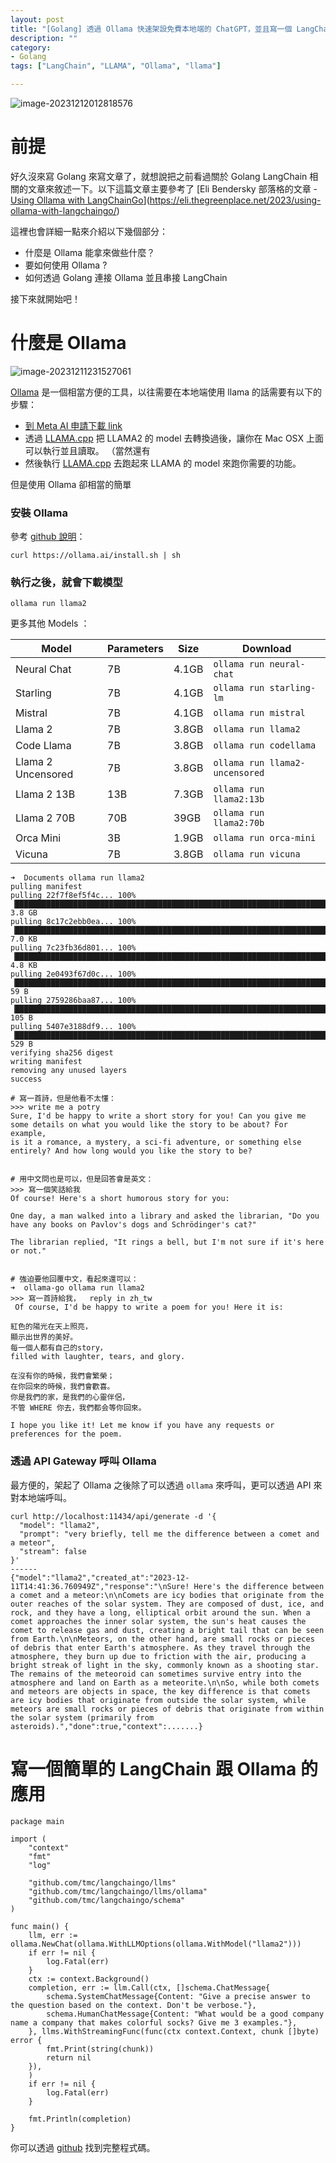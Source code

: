 ```yaml
---
layout: post
title: "[Golang] 透過 Ollama 快速架設免費本地端的 ChatGPT，並且寫一個 LangChainGo 的應用"
description: ""
category: 
- Golang
tags: ["LangChain", "LLAMA", "Ollama", "llama"]

---
```


![image-20231212012818576](../images/2022/image-20231212012818576.png)



# 前提

好久沒來寫 Golang 來寫文章了，就想說把之前看過關於 Golang LangChain 相關的文章來敘述一下。以下這篇文章主要參考了 [Eli Bendersky 部落格的文章 - [Using Ollama with LangChainGo](https://eli.thegreenplace.net/2023/using-ollama-with-langchaingo/)](https://eli.thegreenplace.net/2023/using-ollama-with-langchaingo/)

 這裡也會詳細一點來介紹以下幾個部分：

- 什麼是 Ollama 能拿來做些什麼？
- 要如何使用 Ollama ?
- 如何透過 Golang 連接 Ollama 並且串接 LangChain 

接下來就開始吧！



# 什麼是 Ollama

![image-20231211231527061](../images/2022/image-20231211231527061.png)

[Ollama](https://ollama.ai/) 是一個相當方便的工具，以往需要在本地端使用 llama 的話需要有以下的步驟：

- [到 Meta AI 申請下載 link](https://ai.meta.com/llama/)
- 透過 [LLAMA.cpp](https://github.com/ggerganov/llama.cpp) 把 LLAMA2 的 model 去轉換過後，讓你在 Mac OSX 上面可以執行並且讀取。 （當然還有 
- 然後執行  [LLAMA.cpp](https://github.com/ggerganov/llama.cpp) 去跑起來 LLAMA 的 model 來跑你需要的功能。



但是使用 Ollama 卻相當的簡單

### 安裝 Ollama 

參考 [github 說明](https://github.com/jmorganca/ollama)：

```
curl https://ollama.ai/install.sh | sh
```

### 執行之後，就會下載模型

```
ollama run llama2
```

更多其他 Models ：

| Model              | Parameters | Size  | Download                       |
| ------------------ | ---------- | ----- | ------------------------------ |
| Neural Chat        | 7B         | 4.1GB | `ollama run neural-chat`       |
| Starling           | 7B         | 4.1GB | `ollama run starling-lm`       |
| Mistral            | 7B         | 4.1GB | `ollama run mistral`           |
| Llama 2            | 7B         | 3.8GB | `ollama run llama2`            |
| Code Llama         | 7B         | 3.8GB | `ollama run codellama`         |
| Llama 2 Uncensored | 7B         | 3.8GB | `ollama run llama2-uncensored` |
| Llama 2 13B        | 13B        | 7.3GB | `ollama run llama2:13b`        |
| Llama 2 70B        | 70B        | 39GB  | `ollama run llama2:70b`        |
| Orca Mini          | 3B         | 1.9GB | `ollama run orca-mini`         |
| Vicuna             | 7B         | 3.8GB | `ollama run vicuna`            |

```
➜  Documents ollama run llama2
pulling manifest
pulling 22f7f8ef5f4c... 100% ▕██████████████████████████████████████████████████████████████████████████████████▏ 3.8 GB
pulling 8c17c2ebb0ea... 100% ▕██████████████████████████████████████████████████████████████████████████████████▏ 7.0 KB
pulling 7c23fb36d801... 100% ▕██████████████████████████████████████████████████████████████████████████████████▏ 4.8 KB
pulling 2e0493f67d0c... 100% ▕██████████████████████████████████████████████████████████████████████████████████▏   59 B
pulling 2759286baa87... 100% ▕██████████████████████████████████████████████████████████████████████████████████▏  105 B
pulling 5407e3188df9... 100% ▕██████████████████████████████████████████████████████████████████████████████████▏  529 B
verifying sha256 digest
writing manifest
removing any unused layers
success

# 寫一首詩，但是他看不太懂：
>>> write me a potry
Sure, I'd be happy to write a short story for you! Can you give me some details on what you would like the story to be about? For example,
is it a romance, a mystery, a sci-fi adventure, or something else entirely? And how long would you like the story to be?


# 用中文問也是可以，但是回答會是英文：
>>> 寫一個笑話給我
Of course! Here's a short humorous story for you:

One day, a man walked into a library and asked the librarian, "Do you have any books on Pavlov's dogs and Schrödinger's cat?"

The librarian replied, "It rings a bell, but I'm not sure if it's here or not."


# 強迫要他回覆中文，看起來還可以：
➜  ollama-go ollama run llama2
>>> 寫一首詩給我，  reply in zh_tw
 Of course, I'd be happy to write a poem for you! Here it is:

紅色的陽光在天上照亮，
顯示出世界的美好。
每一個人都有自己的story，
filled with laughter, tears, and glory.

在沒有你的時候，我們會繁榮；
在你回來的時候，我們會歡喜。
你是我們的家，是我們的心靈伴侶，
不管 WHERE 你去，我們都会等你回來。

I hope you like it! Let me know if you have any requests or preferences for the poem.
```



### 透過 API Gateway 呼叫 Ollama

最方便的，架起了 Ollama 之後除了可以透過 `ollama` 來呼叫，更可以透過 API 來對本地端呼叫。

```
curl http://localhost:11434/api/generate -d '{
  "model": "llama2",
  "prompt": "very briefly, tell me the difference between a comet and a meteor",
  "stream": false
}'
------
{"model":"llama2","created_at":"2023-12-11T14:41:36.760949Z","response":"\nSure! Here's the difference between a comet and a meteor:\n\nComets are icy bodies that originate from the outer reaches of the solar system. They are composed of dust, ice, and rock, and they have a long, elliptical orbit around the sun. When a comet approaches the inner solar system, the sun's heat causes the comet to release gas and dust, creating a bright tail that can be seen from Earth.\n\nMeteors, on the other hand, are small rocks or pieces of debris that enter Earth's atmosphere. As they travel through the atmosphere, they burn up due to friction with the air, producing a bright streak of light in the sky, commonly known as a shooting star. The remains of the meteoroid can sometimes survive entry into the atmosphere and land on Earth as a meteorite.\n\nSo, while both comets and meteors are objects in space, the key difference is that comets are icy bodies that originate from outside the solar system, while meteors are small rocks or pieces of debris that originate from within the solar system (primarily from asteroids).","done":true,"context":.......}
```

# 寫一個簡單的 LangChain 跟 Ollama 的應用

```
package main

import (
	"context"
	"fmt"
	"log"

	"github.com/tmc/langchaingo/llms"
	"github.com/tmc/langchaingo/llms/ollama"
	"github.com/tmc/langchaingo/schema"
)

func main() {
	llm, err := ollama.NewChat(ollama.WithLLMOptions(ollama.WithModel("llama2")))
	if err != nil {
		log.Fatal(err)
	}
	ctx := context.Background()
	completion, err := llm.Call(ctx, []schema.ChatMessage{
		schema.SystemChatMessage{Content: "Give a precise answer to the question based on the context. Don't be verbose."},
		schema.HumanChatMessage{Content: "What would be a good company name a company that makes colorful socks? Give me 3 examples."},
	}, llms.WithStreamingFunc(func(ctx context.Context, chunk []byte) error {
		fmt.Print(string(chunk))
		return nil
	}),
	)
	if err != nil {
		log.Fatal(err)
	}

	fmt.Println(completion)
}

```

你可以透過 [github](https://github.com/kkdai/ollama-go) 找到完整程式碼。
